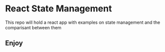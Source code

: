 # React State Management

This repo will hold a react app with examples on state management and the comparisant between them

## Enjoy

